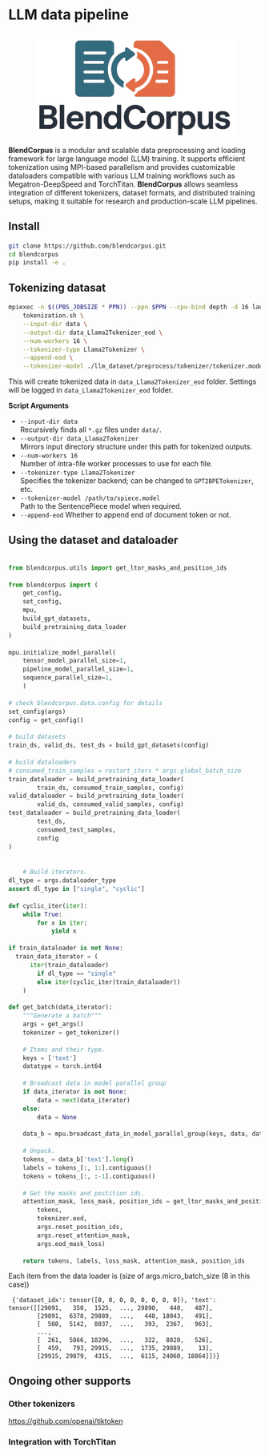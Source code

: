 # LLM data pipeline

<p align="center">
  <img src="./.docs/figures/BlendCorpus.jpg" alt="BlendCorpus Logo" width="400"/>
</p>

**BlendCorpus** is a modular and scalable data preprocessing and loading framework for large language model (LLM) training. It supports efficient tokenization using MPI-based parallelism and provides customizable dataloaders compatible with various LLM training workflows such as Megatron-DeepSpeed and TorchTitan. **BlendCorpus** allows seamless integration of different tokenizers, dataset formats, and distributed training setups, making it suitable for research and production-scale LLM pipelines.

## Install
```bash
git clone https://github.com/blendcorpus.git
cd blendcorpus
pip install -e .
```
## Tokenizing datasat
```bash
mpiexec -n $((PBS_JOBSIZE * PPN)) --ppn $PPN --cpu-bind depth -d 16 launcher.sh \
    tokenization.sh \
    --input-dir data \
    --output-dir data_Llama2Tokenizer_eod \
    --num-workers 16 \
    --tokenizer-type Llama2Tokenizer \
    --append-eod \
    --tokenizer-model ./llm_dataset/preprocess/tokenizer/tokenizer.model
```

This will create tokenized data in ``data_Llama2Tokenizer_eod`` folder. Settings will be logged in ``data_Llama2Tokenizer_eod`` folder. 

**Script Arguments**  
   - `--input-dir data`  
     Recursively finds all `*.gz` files under `data/`.  
   - `--output-dir data_Llama2Tokenizer`  
     Mirrors input directory structure under this path for tokenized outputs.  
   - `--num-workers 16`  
     Number of intra-file worker processes to use for each file.  
   - `--tokenizer-type Llama2Tokenizer`  
     Specifies the tokenizer backend; can be changed to `GPT2BPETokenizer`, etc.  
   - `--tokenizer-model /path/to/spiece.model`  
     Path to the SentencePiece model when required.
   - `--append-eod` 
     Whether to append end of document token or not. 

## Using the dataset and dataloader
```python

from blendcorpus.utils import get_ltor_masks_and_position_ids

from blendcorpus import (
    get_config, 
    set_config, 
    mpu, 
    build_gpt_datasets, 
    build_pretraining_data_loader
)

mpu.initialize_model_parallel(
    tensor_model_parallel_size=1,
    pipeline_model_parallel_size=1,
    sequence_parallel_size=1,
    )

# check blendcorpus.data.config for details 
set_config(args)
config = get_config()

# build datasets
train_ds, valid_ds, test_ds = build_gpt_datasets(config)

# build dataloaders
# consumed_train_samples = restart_iters * args.global_batch_size
train_dataloader = build_pretraining_data_loader(
        train_ds, consumed_train_samples, config)
valid_dataloader = build_pretraining_data_loader(
        valid_ds, consumed_valid_samples, config)
test_dataloader = build_pretraining_data_loader(
        test_ds, 
        consumed_test_samples, 
        config
)


    # Build iterators.
dl_type = args.dataloader_type
assert dl_type in ["single", "cyclic"]

def cyclic_iter(iter):
    while True:
        for x in iter:
            yield x

if train_dataloader is not None:
  train_data_iterator = (
      iter(train_dataloader)
        if dl_type == "single"
        else iter(cyclic_iter(train_dataloader))
    )

def get_batch(data_iterator):
    """Generate a batch"""
    args = get_args()
    tokenizer = get_tokenizer()

    # Items and their type.
    keys = ['text']
    datatype = torch.int64

    # Broadcast data in model parallel group
    if data_iterator is not None:
        data = next(data_iterator)
    else:
        data = None
    
    data_b = mpu.broadcast_data_in_model_parallel_group(keys, data, datatype)

    # Unpack.
    tokens_ = data_b['text'].long()
    labels = tokens_[:, 1:].contiguous()
    tokens = tokens_[:, :-1].contiguous()

    # Get the masks and postition ids.
    attention_mask, loss_mask, position_ids = get_ltor_masks_and_position_ids(
        tokens,
        tokenizer.eod,
        args.reset_position_ids,
        args.reset_attention_mask,
        args.eod_mask_loss)

    return tokens, labels, loss_mask, attention_mask, position_ids

```

Each item from the data loader is (size of args.micro_batch_size (8 in this case))
```
 {'dataset_idx': tensor([0, 0, 0, 0, 0, 0, 0, 0]), 'text': tensor([[29091,   350,  1525,  ..., 29890,   440,   487],
        [29891,  6378, 29889,  ...,   448, 18043,   491],
        [  508,  5142,  8037,  ...,   393,  2367,   963],
        ...,
        [  261,  5866, 18296,  ...,   322,  8820,   526],
        [  459,   793, 29915,  ...,  1735, 29889,    13],
        [29915, 29879,  4315,  ...,  6115, 24060, 18864]])}
```



## Ongoing other supports 
### Other tokenizers
https://github.com/openai/tiktoken
### Integration with TorchTitan
